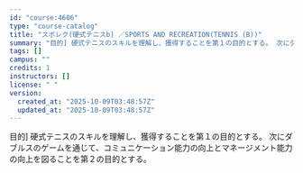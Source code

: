 ```yaml
---
id: "course:4606"
type: "course-catalog"
title: "スポレク(硬式テニスb) ／SPORTS AND RECREATION(TENNIS (B))"
summary: "目的] 硬式テニスのスキルを理解し、獲得することを第１の目的とする。 次にダブルスのゲームを通じて、コミュニケーション能力の向上とマネージメント能力の向上を図ることを第２の目的とする。"
tags: []
campus: ""
credits: 1
instructors: []
license: " "
version:
  created_at: "2025-10-09T03:48:57Z"
  updated_at: "2025-10-09T03:48:57Z"
---
```


目的] 硬式テニスのスキルを理解し、獲得することを第１の目的とする。 次にダブルスのゲームを通じて、コミュニケーション能力の向上とマネージメント能力の向上を図ることを第２の目的とする。
